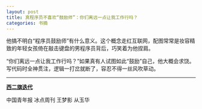 ```yaml
---
layout: post
title: 真程序员不喜欢“鼓励师”：你们离远一点让我工作行吗？
categories: 书摘
---
```


他搞不明白“程序员鼓励师”有什么意义。这个概念走红互联网，配图常常是妆容精致的年轻女孩倚在敲击键盘的男程序员背后，巧笑着为他捏肩。

“你们离远一点让我工作行吗？”如果真有人试图如此“鼓励”自己，他大概会求饶。写代码时全神贯注，逻辑一打岔就断了，容忍不得一丝风吹草动。

---

**[西二旗迭代](https://tech.sina.com.cn/i/2018-06-13/doc-ihcwpcmp8991769.shtml)**

中国青年报 冰点周刊 王梦影 从玉华